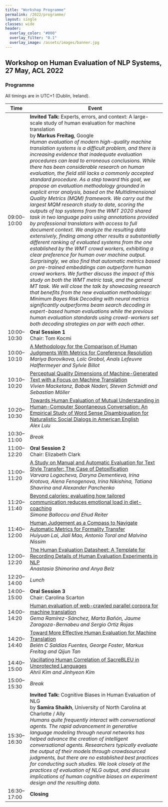 ```yaml
---
title: "Workshop Programme"
permalink: /2022/programme/
layout: single
classes: wide
header:
  overlay_color: "#000"
  overlay_filter: "0.1"
  overlay_image: /assets/images/banner.jpg
---
```


## Workshop on Human Evaluation of NLP Systems, 27 May, ACL 2022

### Programme
All timings are in UTC+1 (Dublin, Ireland).

| Time          | Event                                |
| ------------- | ------------------------------------ |
| 09:00–10:00 | **Invited Talk:** Experts, errors, and context: A large-scale study of human evaluation for machine translation<br>by **Markus Freitag**, Google<br><em>Human evaluation of modern high-quality machine translation systems is a difficult problem, and there is increasing evidence that inadequate evaluation procedures can lead to erroneous conclusions. While there has been considerable research on human evaluation, the field still lacks a commonly accepted standard procedure. As a step toward this goal, we propose an evaluation methodology grounded in explicit error analysis, based on the Multidimensional Quality Metrics (MQM) framework. We carry out the largest MQM research study to date, scoring the outputs of top systems from the WMT 2020 shared task in two language pairs using annotations provided by professional translators with access to full document context. We analyze the resulting data extensively, finding among other results a substantially different ranking of evaluated systems from the one established by the WMT crowd workers, exhibiting a clear preference for human over machine output. Surprisingly, we also find that automatic metrics based on pre-trained embeddings can outperform human crowd workers. We further discuss the impact of this study on both the WMT metric task, and the general MT task. We will close the talk by showcasing research that benefits from the new evaluation methodology: Minimum Bayes Risk Decoding with neural metrics significantly outperforms beam search decoding in expert-based human evaluations while the previous human evaluation standards using crowd-workers set both decoding strategies on par with each other.</em><br> |
| 10:00–10:30 | **Oral Session 1** <br> Chair: Tom Kocmi |
| 10:00–10:10 | [A Methodology for the Comparison of Human Judgments With Metrics for Coreference Resolution](https://aclanthology.org/2022.humeval-1.2/) <br> *Mariya Borovikova, Loı̈c Grobol, Anaı̈s Lefeuvre Halftermeyer and Sylvie Billot* |
| 10:10–10:20 | [Perceptual Quality Dimensions of Machine-Generated Text with a Focus on Machine Translation](https://aclanthology.org/2022.humeval-1.3/)  <br> *Vivien Macketanz, Babak Naderi, Steven Schmidt and Sebastian Möller* |
| 10:20–10:30 | [Towards Human Evaluation of Mutual Understanding in Human-Computer Spontaneous Conversation: An Empirical Study of Word Sense Disambiguation for Naturalistic Social Dialogs in American English](https://aclanthology.org/2022.humeval-1.10/)  <br> *Alex Lưu*  |
| 10:30–11:00 | *Break*                              |
| 11:00–12:20 | **Oral Session 2** <br> Chair: Elizabeth Clark |
| 11:00–11:20 | [A Study on Manual and Automatic Evaluation for Text Style Transfer: The Case of Detoxification](https://aclanthology.org/2022.humeval-1.8/)  <br> *Varvara Logacheva, Daryna Dementieva, Irina Krotova, Alena Fenogenova, Irina Nikishina, Tatiana Shavrina and Alexander Panchenko*    |
| 11:20–11:40 | [Beyond calories: evaluating how tailored communication reduces emotional load in diet-coaching](https://aclanthology.org/2022.humeval-1.5/)  <br> *Simone Balloccu and Ehud Reiter*   |
| 11:40–12:00 | [Human Judgement as a Compass to Navigate Automatic Metrics for Formality Transfer](https://aclanthology.org/2022.humeval-1.9/)  <br> *Huiyuan Lai, Jiali Mao, Antonio Toral and Malvina Nissim*    |
| 12:00–12:20 | [The Human Evaluation Datasheet: A Template for Recording Details of Human Evaluation Experiments in NLP](https://aclanthology.org/2022.humeval-1.6/)  <br> *Anastasia Shimorina and Anya Belz*   |
| 12:20–14:00 | *Lunch*                              |
| 14:00–15:00 | **Oral Session 3** <br> Chair: Carolina Scarton |
| 14:00–14:20 | [Human evaluation of web-crawled parallel corpora for machine translation](https://aclanthology.org/2022.humeval-1.4/)  <br> *Gema Ramírez-Sánchez, Marta Bañón, Jaume Zaragoza-Bernabeu and Sergio Ortiz Rojas*  |
| 14:20–14:40 | [Toward More Effective Human Evaluation for Machine Translation](https://aclanthology.org/2022.humeval-1.7/)  <br> *Belén C Saldías Fuentes, George Foster, Markus Freitag and Qijun Tan*   |
| 14:40–15:00 | [Vacillating Human Correlation of SacreBLEU in Unprotected Languages](https://aclanthology.org/2022.humeval-1.1/)  <br> *Ahrii Kim and Jinhyeon Kim*  |
| 15:00–15:30 | *Break*                              |
| 15:30–16:30 | **Invited Talk:** Cognitive Biases in Human Evaluation of NLG <br>by **Samira Shaikh**, University of North Carolina at Charlotte / Ally<br><em>Humans quite frequently interact with conversational agents.  The rapid advancement in generative language modeling through neural networks has helped advance the creation of intelligent conversational agents. Researchers typically evaluate the output of their models through crowdsourced judgments, but there are no established best practices for conducting such studies. We look closely at the practices of evaluation of NLG output, and discuss implications of human cognitive biases on experiment design and the resulting data.</em><br>  |
| 16:30–17:00 | **Closing**                            |

